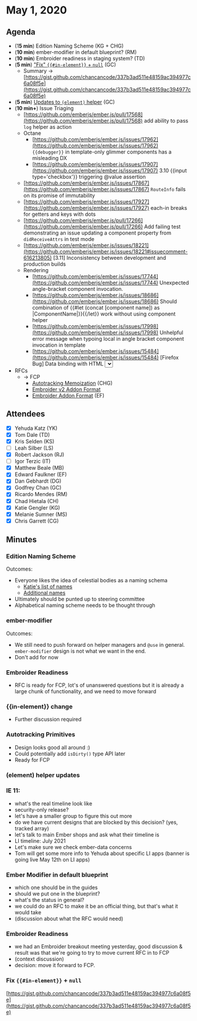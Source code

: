 # May 1, 2020

## Agenda

- (1**5 min**) Edition Naming Scheme (KG + CHG)
- (**10 min**) ember-modifier in default blueprint? (RM)
- (**10 min**) Embroider readiness in staging system? (TD)
- (**5 min**) ["Fix" `{{#in-element}}` + `null`](https://discordapp.com/channels/480462759797063690/480500064029114371/705489368361599007) (GC)
    - Summary → [https://gist.github.com/chancancode/337b3ad511e48159ac394977c6a08f5e](https://gist.github.com/chancancode/337b3ad511e48159ac394977c6a08f5e)
- (**5 min**) [Updates to `(element)` helper](https://discordapp.com/channels/480462759797063690/480500064029114371/705315553065173022) (GC)
- (**10 min+**) Issue Triaging
    - [https://github.com/emberjs/ember.js/pull/17568](https://github.com/emberjs/ember.js/pull/17568) add ability to pass `log` helper as action
    - Octane
        - [https://github.com/emberjs/ember.js/issues/17962](https://github.com/emberjs/ember.js/issues/17962) `{{debugger}}` in template-only glimmer components has a misleading DX
        - [https://github.com/emberjs/ember.js/issues/17907](https://github.com/emberjs/ember.js/issues/17907) 3.10 {{input type='checkbox'}} triggering @value assertion
    - [https://github.com/emberjs/ember.js/issues/17867](https://github.com/emberjs/ember.js/issues/17867) `RouteInfo` fails on its promise of immutability
    - [https://github.com/emberjs/ember.js/issues/17927](https://github.com/emberjs/ember.js/issues/17927) each-in breaks for getters and keys with dots
    - [https://github.com/emberjs/ember.js/pull/17266](https://github.com/emberjs/ember.js/pull/17266) Add failing test demonstrating an issue updating a component property from `didReceiveAttrs` in test mode
    - [https://github.com/emberjs/ember.js/issues/18221](https://github.com/emberjs/ember.js/issues/18221#issuecomment-616213805) [3.11] Inconsistency between development and production builds
    - Rendering
        - [https://github.com/emberjs/ember.js/issues/17744](https://github.com/emberjs/ember.js/issues/17744) Unexpected angle-bracket component invocation.
        - [https://github.com/emberjs/ember.js/issues/18686](https://github.com/emberjs/ember.js/issues/18686) Should combination of {{#let (concat [component name]) as |ComponentName|}}{{/let}} work without using component helper
        - [https://github.com/emberjs/ember.js/issues/17998](https://github.com/emberjs/ember.js/issues/17998) Unhelpful error message when typoing local in angle bracket component invocation in template
        - [https://github.com/emberjs/ember.js/issues/15484](https://github.com/emberjs/ember.js/issues/15484) [Firefox Bug] Data binding with HTML <select> component cause selected option rendering wrong
- RFCs
    - → FCP
        - [Autotracking Memoization](https://github.com/emberjs/rfcs/pull/615) (CHG)
        - [Embroider v2 Addon Format](https://github.com/emberjs/rfcs/pulls?q=embroider)
        - [Embroider Addon Format](https://github.com/emberjs/rfcs/pull/507) (EF)

## Attendees

- [x]  Yehuda Katz (YK)
- [x]  Tom Dale (TD)
- [x]  Kris Selden (KS)
- [ ]  Leah Silber (LS)
- [x]  Robert Jackson (RJ)
- [ ]  Igor Terzic (IT)
- [x]  Matthew Beale (MB)
- [x]  Edward Faulkner (EF)
- [x]  Dan Gebhardt (DG)
- [x]  Godfrey Chan (GC)
- [x]  Ricardo Mendes (RM)
- [x]  Chad Hietala (CH)
- [x]  Katie Gengler (KG)
- [x]  Melanie Sumner (MS)
- [x]  Chris Garrett (CG)

## Minutes

### Edition Naming Scheme

Outcomes:

- Everyone likes the idea of celestial bodies as a naming schema
    - [Katie's list of names](https://gist.github.com/kategengler/6e7501e0d0501b0f739b70fbce0f3091)
    - [Additional names](https://gist.github.com/pzuraq/59fb15bd461198273e522ac17bb338c9)
- Ultimately should be punted up to steering committee
- Alphabetical naming scheme needs to be thought through

### ember-modifier

Outcomes:

- We still need to push forward on helper managers and `@use` in general. `ember-modifier` design is not what we want in the end.
- Don't add for now

### Embroider Readiness

- RFC is ready for FCP, lot's of unanswered questions but it is already a large chunk of functionality, and we need to move forward

### {{in-element}} change

- Further discussion required

### Autotracking Primitives

- Design looks good all around :)
- Could potentially add `isDirty()` type API later
- Ready for FCP

### (element) helper updates

### **IE 11:**

- what's the real timeline look like
- security-only release?
- let's have a smaller group to figure this out more
- do we have current designs that are blocked by this decision? (yes, tracked array)
- let's talk to main Ember shops and ask what their timeline is
- LI timeline: July 2021
- Let's make sure we check ember-data concerns
- Tom will get some more info to Yehuda about specific LI apps (banner is going live May 12th on LI apps)

### **Ember Modifier in default blueprint**

- which one should be in the guides
- should we put one in the blueprint?
- what's the status in general?
- we could do an RFC to make it be an official thing, but that's what it would take
- (discussion about what the RFC would need)

### **Embroider Readiness**

- we had an Embroider breakout meeting yesterday, good discussion & result was that we're going to try to move current RFC in to FCP
- (context discussion)
- decision: move it forward to FCP.

### Fix `{{#in-element}}` + `null`

[https://gist.github.com/chancancode/337b3ad511e48159ac394977c6a08f5e](https://gist.github.com/chancancode/337b3ad511e48159ac394977c6a08f5e)